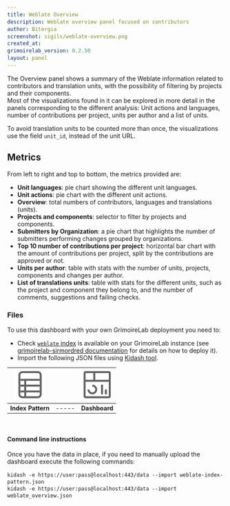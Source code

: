 ```yaml
---
title: Weblate Overview
description: Weblate overview panel focused on contributors
author: Bitergia
screenshot: sigils/weblate-overview.png
created_at: 
grimoirelab_version: 0.2.50
layout: panel
---
```


The Overview panel shows a summary of the Weblate information related
to contributors and translation units, with the possibility of filtering
by projects and their components.   
Most of the visualizations found in it can be explored in more detail in
the panels corresponding to the different analysis: Unit actions and languages,
number of contributions per project, units per author and a list of units.

To avoid translation units to be counted more than once, the visualizations
use the field `unit_id`, instead of the unit URL.

## Metrics

From left to right and top to bottom, the metrics provided are:

* **Unit languages**: pie chart showing the different unit languages.
* **Unit actions**: pie chart with the different unit actions.
* **Overview**: total numbers of contributors, languages and translations (units).
* **Projects and components**: selector to filter by projects and components.
* **Submitters by Organization**: a pie chart that highlights the number of submitters performing changes grouped by organizations.
* **Top 10 number of contributions per project**: horizontal bar chart with the amount
  of contributions per project, split by the contributions are approved or not.
* **Units per author**: table with stats with the number of units, projects,
  components and changes per author.
* **List of translations units**: table with stats for the different units, such as
  the project and component they belong to, and the number of comments, suggestions
  and failing checks.

### Files
To use this dashboard with your own GrimoireLab deployment you need to:
* Check [`weblate` index][weblate-schema] is available on your GrimoireLab instance
(see [grimoirelab-sirmordred documentation][sirmordred-weblate] for details on how to deploy it).
* Import the following JSON files using [Kidash tool](https://github.com/chaoss/grimoirelab-kidash/).

| [![Index Pattern][ip-icon]][index-pattern] | | [![Dashboard][dash-icon]][dashboard] |
| :---------: | ---------- | :-------------: |
| **Index Pattern** | ----- | **Dashboard** |

<br />

#### Command line instructions
Once you have the data in place, if you need to manually upload the dashboard execute the
following commands:
```
kidash -e https://user:pass@localhost:443/data --import weblate-index-pattern.json
kidash -e https://user:pass@localhost:443/data --import weblate_overview.json
```

[weblate-schema]: https://github.com/chaoss/grimoirelab-elk/blob/master/schema/weblate.csv
[sirmordred-weblate]: https://github.com/chaoss/grimoirelab-sirmordred#weblate-
[dash-icon]: ../assets/images/icons/dashboard.png
[ip-icon]: ../assets/images/icons/file-ruled.png
[index-pattern]: https://raw.githubusercontent.com/chaoss/grimoirelab-sigils/master/json/weblate-index-pattern.json
[dashboard]: https://raw.githubusercontent.com/chaoss/grimoirelab-sigils/master/json/weblate_overview.json
